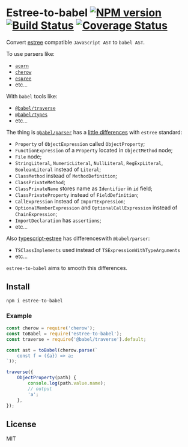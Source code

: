 # Estree-to-babel [![NPM version][NPMIMGURL]][NPMURL] [![Build Status][BuildStatusIMGURL]][BuildStatusURL] [![Coverage Status][CoverageIMGURL]][CoverageURL]

[NPMIMGURL]: https://img.shields.io/npm/v/estree-to-babel.svg?style=flat&longCache=true
[BuildStatusURL]: https://github.com/coderaiser/estree-to-babel/actions?query=workflow%3A%22Node+CI%22 "Build Status"
[BuildStatusIMGURL]: https://github.com/coderaiser/estree-to-babel/workflows/Node%20CI/badge.svg
[NPMURL]: https://npmjs.org/package/estree-to-babel "npm"
[BuildStatusURL]: https://travis-ci.org/coderaiser/estree-to-babel "Build Status"
[CoverageURL]: https://coveralls.io/github/coderaiser/estree-to-babel?branch=master
[CoverageIMGURL]: https://coveralls.io/repos/coderaiser/estree-to-babel/badge.svg?branch=master&service=github

Convert [estree](https://github.com/estree/estree) compatible `JavaScript AST` to `babel AST`.

To use parsers like:

- [`acorn`](https://github.com/acornjs/acorn)
- [`cherow`](https://github.com/cherow/cherow)
- [`espree`](https://github.com/eslint/espree)
- etc...

With `babel` tools like:

- [`@babel/traverse`](https://babeljs.io/docs/en/babel-traverse)
- [`@babel/types`](https://babeljs.io/docs/en/babel-types)
- etc...

The thing is [`@babel/parser`](https://babeljs.io/docs/en/babel-parser) has a [little differences](https://babeljs.io/docs/en/babel-parser#output) with `estree` standard:

- `Property` of `ObjectExpression` called `ObjectProperty`;
- `FunctionExpression` of a `Property` located in `ObjectMethod` node;
- `File` node;
- `StringLiteral`, `NumericLiteral`, `NullLiteral`, `RegExpLiteral`, `BooleanLiteral` instead of `Literal`;
- `ClassMethod` instead of `MethodDefinition`;
- `ClassPrivateMethod`;
- `ClassPrivateName` stores name as `Identifier` in `id` field;
- `ClassPrivateProperty` instead of `FieldDefinition`;
- `CallExpression` instead of `ImportExpression`;
- `OptionalMemberExpression` and `OptionalCallExpression` instead of `ChainExpression`;
- `ImportDeclaration` has `assertions`;
- etc...

Also [typescript-estree](https://github.com/typescript-eslint/typescript-eslint/tree/main/packages/typescript-estree) has differenceswith `@babel/parser`:

- `TSClassImplements` used instead of `TSExpressionWithTypeArguments`
- etc...

`estree-to-babel` aims to smooth this differences.

## Install

```
npm i estree-to-babel
```

### Example

```js
const cherow = require('cherow');
const toBabel = require('estree-to-babel');
const traverse = require('@babel/traverse').default;

const ast = toBabel(cherow.parse(`
    const f = ({a}) => a;
`));

traverse({
    ObjectProperty(path) {
        console.log(path.value.name);
        // output
        'a';
    },
});
```

## License

MIT
